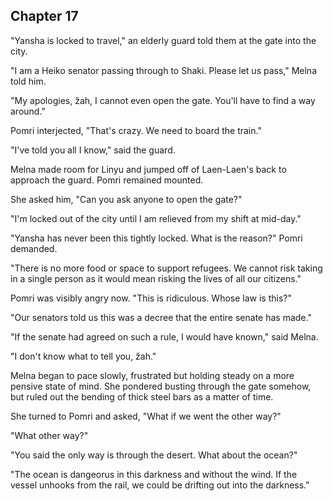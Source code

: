 <!--

- The three are blocked from entering Yansha
- They contemplate traveling through the desert.
- They meet a ship captain named Ramne that tries to convince them to take his ship to Shaki.
  - Linyu can point to hae neck to signal danger from Ramne
  - Pomri convinces them that it's the only way to make it on time
- On the boat, they meet Ginnu, who has a healing wound on her head and similar blue hue in her eyes. (Linyu doesn't know about her death.)
- The observatory reports in about the presence of giant ships

 -->

## Chapter 17

  "Yansha is locked to travel," an elderly guard told them at the gate into the city.

  "I am a Heiko senator passing through to Shaki. Please let us pass," Melna told him.

  "My apologies, žah, I cannot even open the gate. You'll have to find a way around."

  Pomri interjected, "That's crazy. We need to board the train."

  "I've told you all I know," said the guard.

  Melna made room for Linyu and jumped off of Laen-Laen's back to approach the guard. Pomri remained mounted.
  
  She asked him, "Can you ask anyone to open the gate?"

  "I'm locked out of the city until I am relieved from my shift at mid-day."

  "Yansha has never been this tightly locked. What is the reason?" Pomri demanded.

  "There is no more food or space to support refugees. We cannot risk taking in a single person as it would mean risking the lives of all our citizens."

  Pomri was visibly angry now. "This is ridiculous. Whose law is this?"

  "Our senators told us this was a decree that the entire senate has made."

  "If the senate had agreed on such a rule, I would have known," said Melna.

  "I don't know what to tell you, žah."

  Melna began to pace slowly, frustrated but holding steady on a more pensive state of mind. She pondered busting through the gate somehow, but ruled out the bending of thick steel bars as a matter of time.

  She turned to Pomri and asked, "What if we went the other way?"

  "What other way?"

  "You said the only way is through the desert. What about the ocean?"

  "The ocean is dangeorus in this darkness and without the wind. If the vessel unhooks from the rail, we could be drifting out into the darkness."

  

